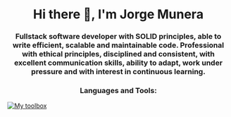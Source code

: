 <h1 align="center">Hi there 👋, I'm Jorge Munera</h1>
<h3 align="center">Fullstack software developer with SOLID principles, able to write efficient, scalable and maintainable code. Professional with ethical principles, disciplined and consistent, with excellent communication skills, ability to adapt, work under pressure and with interest in continuous learning.</h3>

<h3 align="center">Languages and Tools:</h3>

[![My toolbox](https://skillicons.dev/icons?i=js,nodejs,express,react,mysql,postgres,mongodb,docker,html,css,jest,github,python,aws,fastapi)](https://skillicons.dev)


